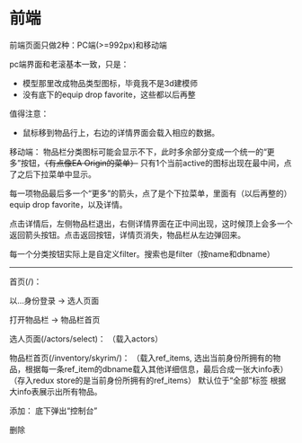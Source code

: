 # 前端
前端页面只做2种：PC端(>=992px)和移动端

pc端界面和老滚基本一致，只是：
- 模型那里改成物品类型图标，毕竟我不是3d建模师
- 没有底下的equip drop favorite，这些都以后再整

值得注意：
- 鼠标移到物品行上，右边的详情界面会载入相应的数据。

移动端：
物品栏分类图标可能会显示不下，此时多余部分变成一个统一的“更多”按钮，~~（有点像EA Origin的菜单）~~ 只有1个当前active的图标出现在最中间，点了之后下拉菜单中显示。

每一项物品最后多一个“更多”的箭头，点了是个下拉菜单，里面有（以后再整的）equip drop favorite，以及详情。

点击详情后，左侧物品栏退出，右侧详情界面在正中间出现，这时候顶上会多一个返回箭头按钮。点击返回按钮，详情页消失，物品栏从左边弹回来。

每一个分类按钮实际上是自定义filter。搜索也是filter（按name和dbname）

---------------------------------------
首页(/)：

以...身份登录 -> 选人页面  

打开物品栏 -> 物品栏首页

选人页面(/actors/select)：
（载入actors）

物品栏首页(/inventory/skyrim/)：
（载入ref_items, 选出当前身份所拥有的物品，根据每一条ref_item的dbname载入其他详细信息，最后合成一张大info表）
（存入redux store的是当前身份所拥有的ref_items）
默认位于“全部”标签
根据大info表展示出所有物品。

添加： 底下弹出“控制台”

删除